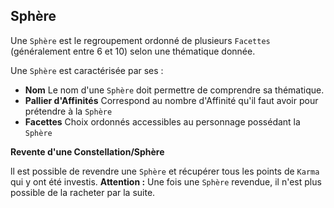 ## Sphère

Une `Sphère` est le regroupement ordonné de plusieurs `Facettes` (généralement entre 6 et 10) selon une thématique donnée.

Une `Sphère` est caractérisée par ses :

- **Nom**
 Le nom d'une `Sphère` doit permettre de comprendre sa thématique. 
- **Pallier d'Affinités**
 Correspond au nombre d'Affinité qu'il faut avoir pour prétendre à la `Sphère` 
- **Facettes**
 Choix ordonnés accessibles au personnage possédant la `Sphère`

**Revente d'une Constellation/Sphère** 

ll est possible de revendre une `Sphère` et récupérer tous les points de `Karma` qui y ont été investis.
**Attention :** Une fois une `Sphère` revendue, il n'est plus possible de la racheter par la suite.
